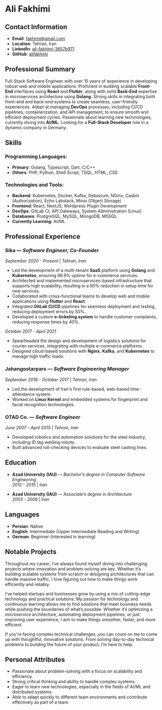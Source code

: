# Ali Fakhimi

## Contact Information

- **Email**: fakhimi@gmail.com
- **Location**: Tehran, Iran
- **LinkedIn**: [ali-fakhimi-3657b971](https://www.linkedin.com/in/ali-fakhimi-3657b971)
- **GitHub**: [alifakhimi](https://github.com/alifakhimi)

## Professional Summary

Full-Stack Software Engineer with over 15 years of experience in developing robust web and mobile applications. Proficient in building scalable **Front-End** interfaces using **React** and **Flutter**, along with solid **Back-End** expertise in microservices architecture using **Golang**. Strong skills in integrating both front-end and back-end systems to create seamless, user-friendly experiences. Adept at managing **DevOps** processes, including CI/CD pipelines, containerization, and API management, to ensure smooth and efficient deployment cycles. Passionate about learning new technologies, currently diving into **AI/ML**. Looking for a **Full-Stack Developer** role in a dynamic company in Germany.

## Skills

### Programming Languages:

- **Primary**: Golang, Typescript, Dart, C/C++
- **Others**: PHP, Python, Shell Script, TSQL, HTML, CSS

### Technologies and Tools:

- **Backend**: Kubernetes, Docker, Kafka, Debezium, NGinx, Casbin (Authorization), Echo Labstack, Minio (Object Storage)
- **Frontend**: React, NextJS, Wordpress Plugin Development
- **DevOps**: GitLab CI, API Gateways, System Administration (Linux)
- **Databases**: PostgreSQL, MySQL, MongoDB, MSSQL
- **Currently Learning**: AI/ML

## Professional Experience

### **Sika** — _Software Engineer, Co-Founder_

_September 2020 - Present_ | _Tehran, Iran_

- Led the development of a multi-tenant **SaaS** platform using **Golang** and **Kubernetes**, ensuring 99.9% uptime for e-commerce services.
- Architected and implemented microservices-based infrastructure that supports high scalability, resulting in a 90% reduction in setup time for new services.
- Collaborated with cross-functional teams to develop web and mobile applications using **Flutter** and **React**.
- Integrated **GitLab CI/CD** pipelines for seamless deployment and testing, reducing deployment errors by 50%.
- Developed a custom **e-ticketing system** to handle customer complaints, reducing response times by 40%.

_October 2017 - April 2021_

- Spearheaded the design and development of logistics solutions for courier services, integrating with multiple e-commerce platforms.
- Designed cloud-based solutions with **Nginx**, **Kafka**, and **Kubernetes** to manage high traffic loads.

### **Jahangostarpars** — _Software Engineering Manager_

_September 2016 - October 2017_ | _Tehran, Iran_

- Led the development of Iran's first rule-based, web-based time-attendance system.
- Worked on **Linux Kernel** and embedded systems for fingerprint and facial recognition technologies.

### **OTAD Co.** — _Software Engineer_

_June 2007 - April 2015_ | _Tehran, Iran_

- Developed robotics and automation solutions for the steel industry, including ID tag welding robots.
- Built advanced roll-checking devices to evaluate steel casting lines.

## Education

- **Azad University (IAU)** — _Bachelor's degree in Computer Software Engineering_  
  _2012 - 2015_ | _Iran_

- **Azad University (IAU)** — _Associate’s degree in Architecture_  
  _2003 - 2006_ | _Iran_

## Languages

- **Persian**: Native
- **English**: Intermediate (Upper Intermediate Reading and Writing)
- **German**: Beginner (Interested in learning)

## Notable Projects

Throughout my career, I’ve always found myself diving into challenging projects where innovation and problem-solving are key. Whether it’s building scalable systems from scratch or designing architectures that can handle massive traffic, I love figuring out how to make things work efficiently and reliably.

I’ve helped startups and businesses grow by using a mix of cutting-edge technology and practical solutions. My passion for technology and continuous learning allows me to find solutions that meet business needs while pushing the boundaries of what’s possible. Whether it’s optimizing a microservice architecture, automating deployment pipelines, or just improving user experience, I aim to make things smoother, faster, and more efficient.

If you're facing complex technical challenges, you can count on me to come up with thoughtful, innovative solutions. From solving day-to-day technical problems to building the future of your product, I’m here to help.

## Personal Attributes

- Passionate about problem-solving with a focus on scalability and efficiency.
- Strong critical thinking and ability to handle complex systems.
- Eager to learn new technologies, especially in the fields of AI/ML and distributed systems.
- Able to adapt quickly to different team environments and contribute effectively as part of a team.
